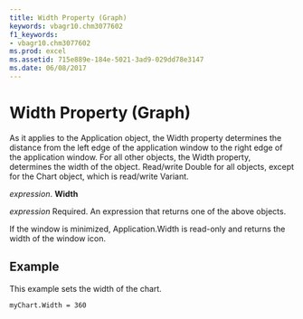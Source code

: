 ```yaml
---
title: Width Property (Graph)
keywords: vbagr10.chm3077602
f1_keywords:
- vbagr10.chm3077602
ms.prod: excel
ms.assetid: 715e889e-184e-5021-3ad9-029dd78e3147
ms.date: 06/08/2017
---
```



# Width Property (Graph)

As it applies to the Application object, the Width property determines the distance from the left edge of the application window to the right edge of the application window. For all other objects, the Width property, determines the width of the object. Read/write Double for all objects, except for the Chart object, which is read/write Variant.

 _expression_. **Width**

 _expression_ Required. An expression that returns one of the above objects.

 If the window is minimized, Application.Width is read-only and returns the width of the window icon.

## Example

This example sets the width of the chart.


```
myChart.Width = 360
```


